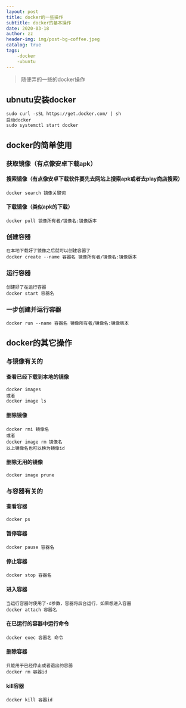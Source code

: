 ```yaml
---
layout: post
title: docker的一些操作
subtitle: docker的基本操作
date: 2020-03-18
author: zz
header-img: img/post-bg-coffee.jpeg
catalog: true
tags:
    -docker
    -ubuntu
---
```


>随便弄的一些的docker操作

## ubnutu安装docker
    sudo curl -sSL https://get.docker.com/ | sh
    启动docker
    sudo systemctl start docker

## docker的简单使用

### 获取镜像（有点像安卓下载apk）

#### 搜索镜像（有点像安卓下载软件要先去网站上搜索apk或者去play商店搜索）
    docker search 镜像关键词

#### 下载镜像（类似apk的下载）
    docker pull 镜像所有者/镜像名:镜像版本

### 创建容器
    在本地下载好了镜像之后就可以创建容器了
    docker create --name 容器名 镜像所有者/镜像名:镜像版本

### 运行容器
    创建好了在运行容器
    docker start 容器名

### 一步创建并运行容器
    docker run --name 容器名 镜像所有者/镜像名:镜像版本

## docker的其它操作

### 与镜像有关的
#### 查看已经下载到本地的镜像
    docker images
    或者 
    docker image ls

#### 删除镜像
    docker rmi 镜像名
    或者
    docker image rm 镜像名
    以上镜像名也可以换为镜像id

#### 删除无用的镜像
    docker image prune

### 与容器有关的
#### 查看容器
    docker ps

#### 暂停容器
    docker pause 容器名

#### 停止容器
    docker stop 容器名

#### 进入容器
    当运行容器时使用了-d参数，容器将后台运行，如果想进入容器
    docker attach 容器名

#### 在已运行的容器中运行命令
    docker exec 容器名 命令

#### 删除容器
    只能用于已经停止或者退出的容器 
    docker rm 容器id

#### kill容器
    docker kill 容器id


